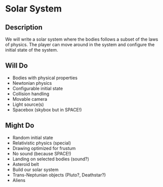 Solar System
============

Description
-----------
We will write a solar system where the bodies follows a subset of the laws of 
physics. The player can move around in the system and configure the initial
state of the system.

Will Do
-------
  * Bodies with physical properties
  * Newtonian physics
  * Configurable initial state
  * Collision handling
  * Movable camera
  * Light source(s)
  * Spacebox (skybox but in SPACE!)


Might Do
--------
  * Random initial state
  * Relativistic physics (special)
  * Drawing optimized for frustum
  * No sound (because SPACE!)
  * Landing on selected bodies (sound?)
  * Asteroid belt
  * Build our solar system
  * Trans-Neptunian objects (Pluto?, Deathstar?)
  * Aliens
